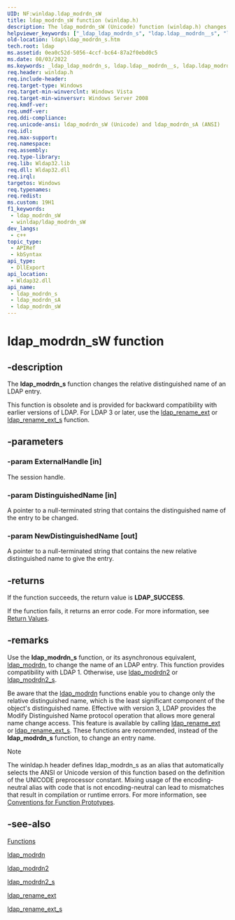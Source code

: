 ```yaml
---
UID: NF:winldap.ldap_modrdn_sW
title: ldap_modrdn_sW function (winldap.h)
description: The ldap_modrdn_sW (Unicode) function (winldap.h) changes the relative distinguished name of an LDAP entry.  
helpviewer_keywords: ["_ldap_ldap_modrdn_s", "ldap.ldap__modrdn__s", "ldap.ldap_modrdn_s", "ldap_modrdn_s", "ldap_modrdn_s function [LDAP]", "ldap_modrdn_sW", "winldap/ldap_modrdn_s", "winldap/ldap_modrdn_sW"]
old-location: ldap\ldap_modrdn_s.htm
tech.root: ldap
ms.assetid: 0ea0c52d-5056-4ccf-bc64-87a2f0ebd0c5
ms.date: 08/03/2022
ms.keywords: _ldap_ldap_modrdn_s, ldap.ldap__modrdn__s, ldap.ldap_modrdn_s, ldap_modrdn_s, ldap_modrdn_s function [LDAP], ldap_modrdn_sA, ldap_modrdn_sW, winldap/ldap_modrdn_s, winldap/ldap_modrdn_sA, winldap/ldap_modrdn_sW
req.header: winldap.h
req.include-header: 
req.target-type: Windows
req.target-min-winverclnt: Windows Vista
req.target-min-winversvr: Windows Server 2008
req.kmdf-ver: 
req.umdf-ver: 
req.ddi-compliance: 
req.unicode-ansi: ldap_modrdn_sW (Unicode) and ldap_modrdn_sA (ANSI)
req.idl: 
req.max-support: 
req.namespace: 
req.assembly: 
req.type-library: 
req.lib: Wldap32.lib
req.dll: Wldap32.dll
req.irql: 
targetos: Windows
req.typenames: 
req.redist: 
ms.custom: 19H1
f1_keywords:
 - ldap_modrdn_sW
 - winldap/ldap_modrdn_sW
dev_langs:
 - c++
topic_type:
 - APIRef
 - kbSyntax
api_type:
 - DllExport
api_location:
 - Wldap32.dll
api_name:
 - ldap_modrdn_s
 - ldap_modrdn_sA
 - ldap_modrdn_sW
---
```


# ldap_modrdn_sW function


## -description

The <b>ldap_modrdn_s</b> function changes the relative distinguished name of an LDAP entry.

This function is obsolete and is provided for backward compatibility with earlier versions of LDAP. For LDAP 3 or later, use the 
<a href="/previous-versions/windows/desktop/api/winldap/nf-winldap-ldap_rename_ext">ldap_rename_ext</a> or 
<a href="/previous-versions/windows/desktop/api/winldap/nf-winldap-ldap_rename_ext_s">ldap_rename_ext_s</a> function.

## -parameters

### -param ExternalHandle [in]

The session handle.

### -param DistinguishedName [in]

A pointer to a null-terminated string that contains the distinguished name of the entry to be changed.

### -param NewDistinguishedName [out]

A pointer to a null-terminated string that contains the new relative distinguished name to give the entry.

## -returns

If the function succeeds, the return value is <b>LDAP_SUCCESS</b>.

If the function fails, it returns an error code. For more information, see 
<a href="/previous-versions/windows/desktop/ldap/return-values">Return Values</a>.

## -remarks

Use the <b>ldap_modrdn_s</b> function, or its asynchronous equivalent, 
<a href="/previous-versions/windows/desktop/api/winldap/nf-winldap-ldap_modrdn">ldap_modrdn</a>, to change the name of an LDAP entry. This function provides compatibility with LDAP 1. Otherwise, use 
<a href="/previous-versions/windows/desktop/api/winldap/nf-winldap-ldap_modrdn2">ldap_modrdn2</a> or 
<a href="/previous-versions/windows/desktop/api/winldap/nf-winldap-ldap_modrdn2_s">ldap_modrdn2_s</a>.

Be aware that the <a href="/previous-versions/windows/desktop/api/winldap/nf-winldap-ldap_modrdn">ldap_modrdn</a> functions enable you to change only the relative distinguished name, which is the least significant component of the object's distinguished name. Effective with version 3, LDAP provides the Modify Distinguished Name protocol operation that allows more general name change access. This feature is available by calling 
<a href="/previous-versions/windows/desktop/api/winldap/nf-winldap-ldap_rename_ext">ldap_rename_ext</a> or 
<a href="/previous-versions/windows/desktop/api/winldap/nf-winldap-ldap_rename_ext_s">ldap_rename_ext_s</a>. These functions are  recommended, instead of the <b>ldap_modrdn_s</b> function, to change an entry name.





> [!NOTE]
> The winldap.h header defines ldap_modrdn_s as an alias that automatically selects the ANSI or Unicode version of this function based on the definition of the UNICODE preprocessor constant. Mixing usage of the encoding-neutral alias with code that is not encoding-neutral can lead to mismatches that result in compilation or runtime errors. For more information, see [Conventions for Function Prototypes](/windows/win32/intl/conventions-for-function-prototypes).

## -see-also

<a href="/previous-versions/windows/desktop/ldap/functions">Functions</a>



<a href="/previous-versions/windows/desktop/api/winldap/nf-winldap-ldap_modrdn">ldap_modrdn</a>



<a href="/previous-versions/windows/desktop/api/winldap/nf-winldap-ldap_modrdn2">ldap_modrdn2</a>



<a href="/previous-versions/windows/desktop/api/winldap/nf-winldap-ldap_modrdn2_s">ldap_modrdn2_s</a>



<a href="/previous-versions/windows/desktop/api/winldap/nf-winldap-ldap_rename_ext">ldap_rename_ext</a>



<a href="/previous-versions/windows/desktop/api/winldap/nf-winldap-ldap_rename_ext_s">ldap_rename_ext_s</a>
